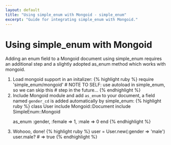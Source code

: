 ```yaml
---
layout: default
title: "Using simple_enum with Mongoid - simple_enum"
excerpt: "Guide for integrating simple_enum with Mongoid."
---
```


# Using simple_enum with Mongoid

Adding an enum field to a Mongoid document using simple_enum requires an
additional step and a slightly adopted as_enum method which works with mongoid.

<ol>
  <li>
    Load mongoid support in an initalizer:
{% highlight ruby %}
require 'simple_enum/mongoid'
# NOTE TO SELF: use autoload in simple_enum, so we can skip this
# step in the future...
{% endhighlight %}
  </li>
  <li>
    Include Mongoid module and add <code>as_enum</code> to your document, a field named <code>gender_cd</code>
    is added automatically by simple_enum:
{% highlight ruby %}
class User
  include Mongoid::Document
  include SimpleEnum::Mongoid

  as_enum :gender, :female => 1, :male => 0
end
{% endhighlight %}
  </li>
  <li>
    Wohooo, done!
{% highlight ruby %}
user = User.new(:gender => 'male')
user.male?     # => true
{% endhighlight %}
  </li>
</ol>

